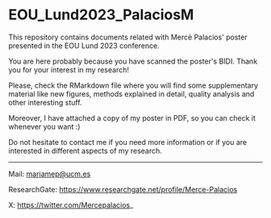 # EOU_Lund2023_PalaciosM
This repository contains documents related with Mercè Palacios' poster presented in the EOU Lund 2023 conference.

You are here probably because you have scanned the poster's BIDI. Thank you for your interest in my research!


Please, check the RMarkdown file where you will find some supplementary material like new figures, methods explained in detail, quality analysis and other interesting stuff.

Moreover, I have attached a copy of my poster in PDF, so you can check it whenever you want :)

Do not hesitate to contact me if you need more information or if you are interested in different aspects of my research.

------------------------------------------
Mail: mariamep@ucm.es

ResearchGate: https://www.researchgate.net/profile/Merce-Palacios

X: https://twitter.com/Mercepalacios_
